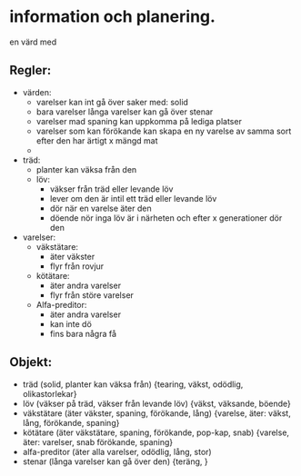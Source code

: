 # information och planering.
en värd med 
## Regler:
* värden: 
  * varelser kan int gå över saker med: solid
  * bara varelser långa varelser kan gå över stenar
  * varelser mad spaning kan uppkomma på lediga platser
  * varelser som kan förökande kan skapa en ny varelse av samma sort efter den har ärtigt x mängd mat
  * 
* träd:
  * planter kan väksa från den
  * löv:
    * väkser från träd eller levande löv
    * lever om den är intil ett träd eller levande löv
    * dör när en varelse äter den
    * döende nör inga löv är i närheten och efter x generationer dör den
* varelser:
  * väkstätare:
    * äter väkster
    * flyr från rovjur
  * kötätare:
    * äter andra varelser
    * flyr från störe varelser
  * Alfa-preditor:
    * äter andra varelser
    * kan inte dö
    * fins bara några få

## Objekt:
* träd (solid, planter kan väksa från) {tearing, väkst, odödlig, olikastorlekar}
* löv (väkser på träd, väkser från levande löv) {väkst, väksande, böende}
* väkstätare (äter väkster, spaning, förökande, lång) {varelse, äter: väkst, lång, förökande, spaning}
* kötätare (äter väkstätare, spaning, förökande, pop-kap, snab) {varelse, äter: varelser, snab förökande, spaning}
* alfa-preditor (äter alla varelser, odödlig, lång, stor)
* stenar (långa varelser kan gå över den) {teräng, }

